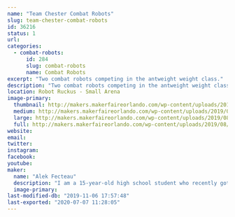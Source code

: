 ```yaml
---
name: "Team Chester Combat Robots"
slug: team-chester-combat-robots
id: 36216
status: 1
url: 
categories:
  - combat-robots:
      id: 284
      slug: combat-robots
      name: Combat Robots
excerpt: "Two combat robots competing in the antweight weight class."
description: "Two combat robots competing in the antweight weight class."
location: Robot Ruckus - Small Arena
image-primary:
  thumbnail: http://makers.makerfaireorlando.com/wp-content/uploads/2019/08/Vert-and-Chester-150x150.png
  medium: http://makers.makerfaireorlando.com/wp-content/uploads/2019/08/Vert-and-Chester-300x225.png
  large: http://makers.makerfaireorlando.com/wp-content/uploads/2019/08/Vert-and-Chester-1024x768.png
  full: http://makers.makerfaireorlando.com/wp-content/uploads/2019/08/Vert-and-Chester.png
website: 
email: 
twitter: 
instagram: 
facebook: 
youtube: 
maker:
  name: "Alek Fecteau"
  description: "I am a 15-year-old high school student who recently got into robot combat."
  image-primary: 
last-modified-db: "2019-11-06 17:57:48"
last-exported: "2020-07-07 11:28:05"
---
```

